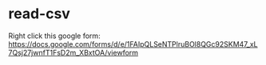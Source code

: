 # read-csv
   Right click this google form:
   https://docs.google.com/forms/d/e/1FAIpQLSeNTPlruBOl8QGc92SKM47_xL7Qsj27jwnfT1FsD2m_XBxtOA/viewform 

